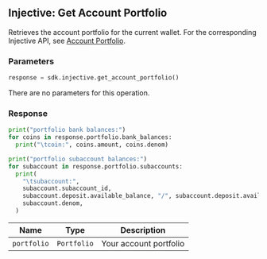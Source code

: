 ## Injective: Get Account Portfolio

Retrieves the account portfolio for the current wallet. For the corresponding Injective API, see [Account Portfolio][get-account-portfolio].

[get-account-portfolio]: https://api.injective.exchange/#injectiveportfoliorpc-accountportfolio

### Parameters

```python
response = sdk.injective.get_account_portfolio()
```

There are no parameters for this operation.

### Response

```python
print("portfolio bank balances:")
for coins in response.portfolio.bank_balances:
  print("\tcoin:", coins.amount, coins.denom)

print("portfolio subaccount balances:")
for subaccount in response.portfolio.subaccounts:
  print(
    "\tsubaccount:",
    subaccount.subaccount_id,
    subaccount.deposit.available_balance, "/", subaccount.deposit.available_balance,
    subaccount.denom,
  )
```

| Name | Type | Description |
| - | - | - |
| `portfolio` | `Portfolio` | Your account portfolio |
